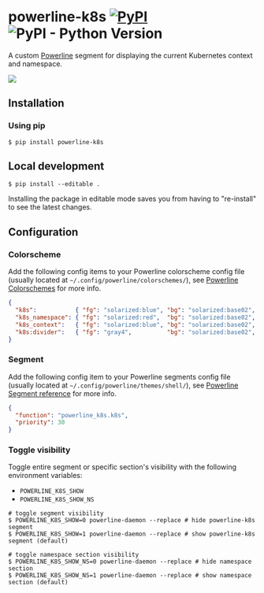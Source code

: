 # powerline-k8s [![PyPI](https://img.shields.io/pypi/v/powerline-k8s)](https://pypi.org/project/powerline-k8s/) ![PyPI - Python Version](https://img.shields.io/pypi/pyversions/powerline-k8s)

A custom [Powerline](https://github.com/powerline/powerline) segment for displaying the current Kubernetes context and namespace.

![](sample.png)

## Installation

### Using pip

`$ pip install powerline-k8s`

## Local development

`$ pip install --editable .`

Installing the package in editable mode saves you from having to "re-install" to see the latest changes.

## Configuration

### Colorscheme

Add the following config items to your Powerline colorscheme config file (usually located at `~/.config/powerline/colorschemes/`),
see [Powerline Colorschemes](https://powerline.readthedocs.io/en/master/configuration/reference.html#colorschemes) for more info.

```json
{
  "k8s":           { "fg": "solarized:blue", "bg": "solarized:base02", "attrs": [] },
  "k8s_namespace": { "fg": "solarized:red",  "bg": "solarized:base02", "attrs": [] },
  "k8s_context":   { "fg": "solarized:blue", "bg": "solarized:base02", "attrs": [] },
  "k8s:divider":   { "fg": "gray4",          "bg": "solarized:base02", "attrs": [] }
}
```

### Segment

Add the following config item to your Powerline segments config file (usually located at `~/.config/powerline/themes/shell/`),
see [Powerline Segment reference](https://powerline.readthedocs.io/en/master/configuration/segments.html#segment-reference) for more info.

```json
{
  "function": "powerline_k8s.k8s",
  "priority": 30
}
```

### Toggle visibility

Toggle entire segment or specific section's visibility with the following environment variables:

- `POWERLINE_K8S_SHOW`
- `POWERLINE_K8S_SHOW_NS`

```shell
# toggle segment visibility
$ POWERLINE_K8S_SHOW=0 powerline-daemon --replace # hide powerline-k8s segment
$ POWERLINE_K8S_SHOW=1 powerline-daemon --replace # show powerline-k8s segment (default)

# toggle namespace section visibility
$ POWERLINE_K8S_SHOW_NS=0 powerline-daemon --replace # hide namespace section
$ POWERLINE_K8S_SHOW_NS=1 powerline-daemon --replace # show namespace section (default)
```
